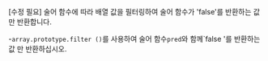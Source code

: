 [수정 필요]
술어 함수에 따라 배열 값을 필터링하여 술어 함수가 'false'를 반환하는 값 만 반환합니다.

-`array.prototype.filter ()`를 사용하여 술어 함수`pred`와 함께`false '를 반환하는 값 만 반환하십시오.